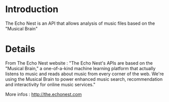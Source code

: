 # Introduction #

The Echo Nest is an API that allows analysis of music files based on the "Musical Brain"


# Details #

From The Echo Nest website :
"The Echo Nest's APIs are based on the "Musical Brain," a one-of-a-kind machine learning platform that actually listens to music and reads about music from every corner of the web. We're using the Musical Brain to power enhanced music search, recommendation and interactivity for online music services."

More infos : http://the.echonest.com